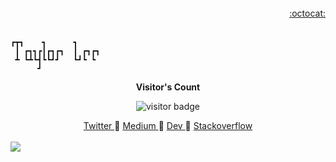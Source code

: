 <br>
<div align="right">
  <a href="https://gist.github.com/tqmvt/" target="_blank"> :octocat: </a>
</div>
<br>

```
┏┳┓    ┓      ┓     
 ┃ ┏┓┓┏┃┏┓┏┓  ┃ ┏┓┏┓
 ┻ ┗┻┗┫┗┗┛┛   ┗┛┗ ┗ 
      ┛             
```

<p align="center"><b>Visitor's Count</b></p>
<p align="center"><img src="https://profile-counter.glitch.me/tqmvt/count.svg" alt="visitor badge"/></p>

<div align="center">
  <a href="https://twitter.com/_tqmvt" target="_blank"> Twitter </a> 🔸
  <a href="https://medium.com/@tqmvt" target="_blank"> Medium </a> 🔸
  <a href="https://dev.to/tqmvt" target="_blank"> Dev </a> 🔸
  <a href="https://stackoverflow.com/users/13993901" target="_blank"> Stackoverflow </a>
</div>

<br>
<div align="left">
  <a href="https://www.codewars.com/users/tqmvt" target="_blank">
    <img src="https://www.codewars.com/users/tqmvt/badges/micro" />
  </a>
</div>
<br>
